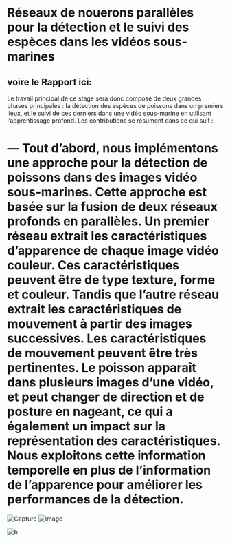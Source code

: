 # Réseaux de nouerons parallèles pour la détection et le suivi des espèces dans les vidéos sous-marines

## voire le Rapport ici:
Le travail principal de ce stage sera donc composé de deux grandes phases principales : la détection des espèces de poissons dans un premiers lieux, et le suivi de ces derniers dans une vidéo sous-marine en utilisant l’apprentissage profond. Les contributions se résument dans ce qui suit :

# — Tout d’abord, nous implémentons une approche pour la détection de poissons dans des images vidéo sous-marines. Cette approche est basée sur la fusion de deux réseaux profonds en parallèles. Un premier réseau extrait les caractéristiques d’apparence de chaque image vidéo couleur. Ces caractéristiques peuvent être de type texture, forme et couleur. Tandis que l’autre réseau extrait les caractéristiques de mouvement à partir des images successives. Les caractéristiques de mouvement peuvent être très pertinentes. Le poisson apparaît dans plusieurs images d’une vidéo, et peut changer de direction et de posture en nageant, ce qui a également un impact sur la représentation des caractéristiques. Nous exploitons cette information temporelle en plus de l’information de l’apparence pour améliorer les performances de la détection.




![Capture](https://user-images.githubusercontent.com/54851310/193289414-2fdd824d-cb41-46ab-9461-cce2db39e5c8.PNG)
![image](https://user-images.githubusercontent.com/54851310/193421470-48ec92de-702e-4aaf-a5b1-46d1aaf27439.png)


![b](https://user-images.githubusercontent.com/54851310/193290670-71f3cf49-d5bb-44be-b3d3-00089f5aeed4.PNG)
